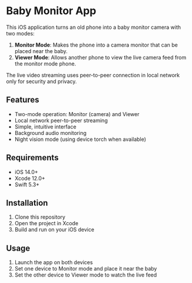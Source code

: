 # Baby Monitor App

This iOS application turns an old phone into a baby monitor camera with two modes:

1. **Monitor Mode**: Makes the phone into a camera monitor that can be placed near the baby.
2. **Viewer Mode**: Allows another phone to view the live camera feed from the monitor mode phone.

The live video streaming uses peer-to-peer connection in local network only for security and privacy.

## Features

- Two-mode operation: Monitor (camera) and Viewer
- Local network peer-to-peer streaming
- Simple, intuitive interface
- Background audio monitoring
- Night vision mode (using device torch when available)

## Requirements

- iOS 14.0+
- Xcode 12.0+
- Swift 5.3+

## Installation

1. Clone this repository
2. Open the project in Xcode
3. Build and run on your iOS device

## Usage

1. Launch the app on both devices
2. Set one device to Monitor mode and place it near the baby
3. Set the other device to Viewer mode to watch the live feed